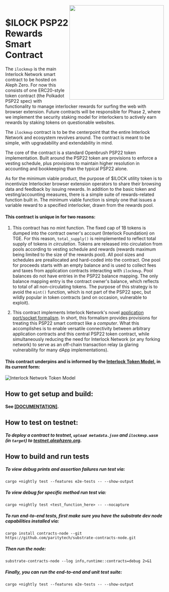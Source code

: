 <img align="right" width="300" height="300" src="https://assets-global.website-files.com/64d9930f57641d176ab09b78/64df168bc9c81b986abd0e9b_img-ilock-token.png">

# $ILOCK PSP22 Rewards Smart Contract

The `ilockmvp` is the main Interlock Network smart contract to be hosted on Aleph Zero. For now this consists of one ERC20-style token contract (the Polkadot PSP22 spec) with functionality to manage interlocker rewards for surfing the web with browser extension. Future contracts will be responsible for Phase 2, where we implement the security staking model for interlockers to actively earn rewards by staking tokens on questionable websites.

The `ilockmvp` contract is to be the centerpoint that the entire Interlock Network and ecosystem revolves around. The contract is meant to be simple, with upgradability and extendability in mind.

The core of the contract is a standard Openbrush PSP22 token implementation. Built around the PSP22 token are provisions to enforce a vesting schedule, plus provisions to maintain higher resolution in accounting and bookkeeping than the typical PSP22 alone.

As for the minimum viable product, the purpose of $ILOCK utility token is to incentivize Interlocker browser extension operators to share their browsing data and feedback by issuing rewards. In addition to the basic token and vesting/accounting measures, there is a simple suite of rewards-related function built in. The minimum viable function is simply one that issues a variable reward to a specified interlocker, drawn from the rewards pool.

#### This contract is unique in for two reasons:

1) This contract has no mint function. The fixed cap of 1B tokens is dumped into the contract owner's account (Interlock Foundation) on TGE. For this reason, `total_supply()` is reimplemented to reflect total supply of tokens in _circulation_. Tokens are released into circulation from pools according to vesting schedule and rewards (rewards maximum being limited to the size of the rewards pool). All pool sizes and schedules are preallocated and hard-coded into the contract. One pool for proceeds starts with an empty balance and is used to collect fees and taxes from application contracts interacting with `ilockmvp`. Pool balances do not have entries in the PSP22 balance mapping. The only balance mapping entry is the contract owner's balance, which reflects to total of all non-circulating tokens. The purpose of this strategy is to avoid the `mint()` function, which is not part of the PSP22 spec, but wildly popular in token contracts (and on occasion, vulnerable to exploit).

2) This contract implements Interlock Network's novel [application port/socket formalism](../contract_application/). In short, this formalism provides provisions for treating this PSP22 smart contract like a _computer_. What this accomplishes is to enable versatile connectivity between arbitrary application contracts and this central PSP22 token contract, while simultaneously reducing the need for Interlock Network (or any forking network) to serve as an off-chain transaction relay (a glaring vulnerability for many dApp implementations).

#### This contract underpins and is informed by the [Interlock Token Model](https://github.com/interlock-network/interlock-models), in its current form:

![Interlock Network Token Model](https://raw.githubusercontent.com/interlock-network/interlock-models/main/graphs/mad-4-full-graph.png)

## How to get setup and build:

#### See [[DOCUMENTATION]](https://interlock-network.github.io/interlock-smartcontracts/contract_ilockmvp/docs/ilockmvp/).

## How to test on testnet: 

##### To deploy a contract to testnet, `upload metadata.json` and `ilockmvp.wasm` (in `target`) to [testnet.alephzero.org](https://testnet.alephzero.org).

## How to build and run tests

##### To view debug prints and assertion failures run test via:
```
cargo +nightly test --features e2e-tests -- --show-output
```
##### To view debug for specific method run test via:
```
cargo +nightly test <test_function_here> -- --nocapture
```
##### To run end-to-end tests, first make sure you have the substrate dev node capabilities installed via:
```
cargo install contracts-node --git https://github.com/paritytech/substrate-contracts-node.git
```
##### Then run the node:
```
substrate-contracts-node --log info,runtime::contracts=debug 2>&1
```
##### Finally, you can run the end-to-end and unit test suite:
```
cargo +nightly test --features e2e-tests -- --show-output
```
